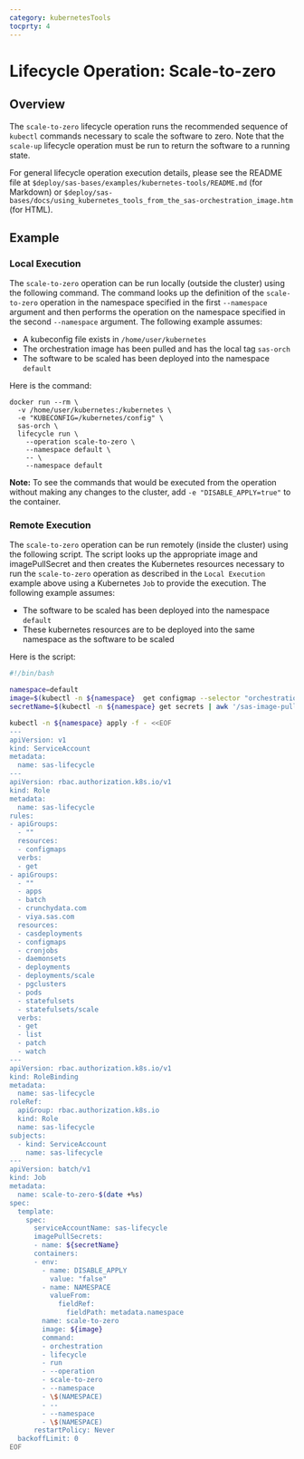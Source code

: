 ```yaml
---
category: kubernetesTools
tocprty: 4
---
```


# Lifecycle Operation: Scale-to-zero

## Overview

The `scale-to-zero` lifecycle operation runs the recommended sequence of
`kubectl` commands necessary to scale the software to zero. Note that the
`scale-up` lifecycle operation must be run to return the software to a running
state.

For general lifecycle operation execution details, please see the README file at
`$deploy/sas-bases/examples/kubernetes-tools/README.md` (for Markdown) or
`$deploy/sas-bases/docs/using_kubernetes_tools_from_the_sas-orchestration_image.htm`
(for HTML).

## Example

### Local Execution
The `scale-to-zero` operation can be run locally (outside the cluster) using the
following command. The command looks up the definition of the `scale-to-zero`
operation in the namespace specified in the first `--namespace` argument and
then performs the operation on the namespace specified in the second
`--namespace` argument. The following example assumes:

* A kubeconfig file exists in `/home/user/kubernetes`
* The orchestration image has been pulled and has the local tag `sas-orch`
* The software to be scaled has been deployed into the namespace `default`

Here is the command:

```
docker run --rm \
  -v /home/user/kubernetes:/kubernetes \
  -e "KUBECONFIG=/kubernetes/config" \
  sas-orch \
  lifecycle run \
    --operation scale-to-zero \
    --namespace default \
    -- \
    --namespace default
```

**Note:** To see the commands that would be executed from the operation without
making any changes to the cluster, add `-e "DISABLE_APPLY=true"` to the container.

### Remote Execution
The `scale-to-zero` operation can be run remotely (inside the cluster) using the
following script. The script looks up the appropriate image and imagePullSecret
and then creates the Kubernetes resources necessary to run the `scale-to-zero`
operation as described in the `Local Execution` example above using a Kubernetes
`Job` to provide the execution. The following example assumes:

* The software to be scaled has been deployed into the namespace `default`
* These kubernetes resources are to be deployed into the same namespace as the
  software to be scaled

Here is the script:

```bash
#!/bin/bash

namespace=default
image=$(kubectl -n ${namespace}  get configmap --selector "orchestration.sas.com/lifecycle=image" -o jsonpath="{.items[0].data.image}" 2> /dev/null )
secretName=$(kubectl -n ${namespace} get secrets | awk '/sas-image-pull-secrets/ {print $1}')

kubectl -n ${namespace} apply -f - <<EOF
---
apiVersion: v1
kind: ServiceAccount
metadata:
  name: sas-lifecycle
---
apiVersion: rbac.authorization.k8s.io/v1
kind: Role
metadata:
  name: sas-lifecycle
rules:
- apiGroups:
  - ""
  resources:
  - configmaps
  verbs:
  - get
- apiGroups:
  - ""
  - apps
  - batch
  - crunchydata.com
  - viya.sas.com
  resources:
  - casdeployments
  - configmaps
  - cronjobs
  - daemonsets
  - deployments
  - deployments/scale
  - pgclusters
  - pods
  - statefulsets
  - statefulsets/scale
  verbs:
  - get
  - list
  - patch
  - watch
---
apiVersion: rbac.authorization.k8s.io/v1
kind: RoleBinding
metadata:
  name: sas-lifecycle
roleRef:
  apiGroup: rbac.authorization.k8s.io
  kind: Role
  name: sas-lifecycle
subjects:
  - kind: ServiceAccount
    name: sas-lifecycle
---
apiVersion: batch/v1
kind: Job
metadata:
  name: scale-to-zero-$(date +%s)
spec:
  template:
    spec:
      serviceAccountName: sas-lifecycle
      imagePullSecrets:
      - name: ${secretName}
      containers:
      - env:
        - name: DISABLE_APPLY
          value: "false"
        - name: NAMESPACE
          valueFrom:
            fieldRef:
              fieldPath: metadata.namespace
        name: scale-to-zero
        image: ${image}
        command:
        - orchestration
        - lifecycle
        - run
        - --operation
        - scale-to-zero
        - --namespace
        - \$(NAMESPACE)
        - --
        - --namespace
        - \$(NAMESPACE)
      restartPolicy: Never
  backoffLimit: 0
EOF
```
